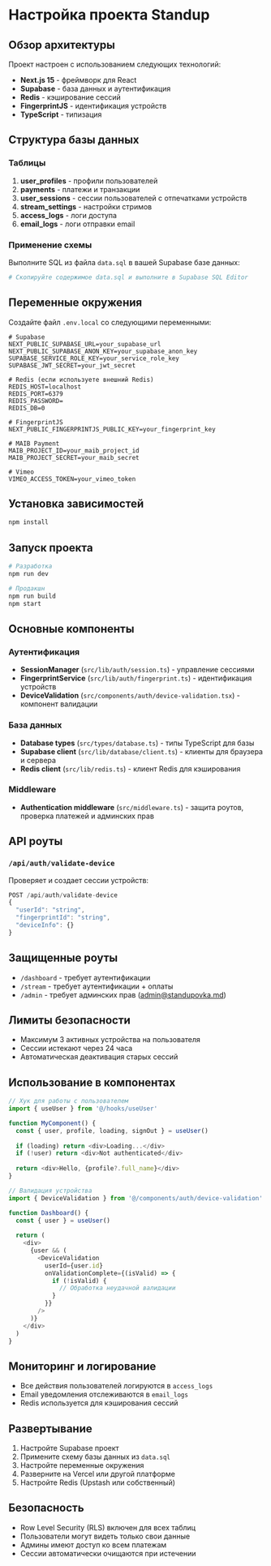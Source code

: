 # Настройка проекта Standup

## Обзор архитектуры

Проект настроен с использованием следующих технологий:
- **Next.js 15** - фреймворк для React
- **Supabase** - база данных и аутентификация
- **Redis** - кэширование сессий
- **FingerprintJS** - идентификация устройств
- **TypeScript** - типизация

## Структура базы данных

### Таблицы

1. **user_profiles** - профили пользователей
2. **payments** - платежи и транзакции
3. **user_sessions** - сессии пользователей с отпечатками устройств
4. **stream_settings** - настройки стримов
5. **access_logs** - логи доступа
6. **email_logs** - логи отправки email

### Применение схемы

Выполните SQL из файла `data.sql` в вашей Supabase базе данных:

```bash
# Скопируйте содержимое data.sql и выполните в Supabase SQL Editor
```

## Переменные окружения

Создайте файл `.env.local` со следующими переменными:

```env
# Supabase
NEXT_PUBLIC_SUPABASE_URL=your_supabase_url
NEXT_PUBLIC_SUPABASE_ANON_KEY=your_supabase_anon_key
SUPABASE_SERVICE_ROLE_KEY=your_service_role_key
SUPABASE_JWT_SECRET=your_jwt_secret

# Redis (если используете внешний Redis)
REDIS_HOST=localhost
REDIS_PORT=6379
REDIS_PASSWORD=
REDIS_DB=0

# FingerprintJS
NEXT_PUBLIC_FINGERPRINTJS_PUBLIC_KEY=your_fingerprint_key

# MAIB Payment
MAIB_PROJECT_ID=your_maib_project_id
MAIB_PROJECT_SECRET=your_maib_secret

# Vimeo
VIMEO_ACCESS_TOKEN=your_vimeo_token
```

## Установка зависимостей

```bash
npm install
```

## Запуск проекта

```bash
# Разработка
npm run dev

# Продакшн
npm run build
npm start
```

## Основные компоненты

### Аутентификация

- **SessionManager** (`src/lib/auth/session.ts`) - управление сессиями
- **FingerprintService** (`src/lib/auth/fingerprint.ts`) - идентификация устройств
- **DeviceValidation** (`src/components/auth/device-validation.tsx`) - компонент валидации

### База данных

- **Database types** (`src/types/database.ts`) - типы TypeScript для базы
- **Supabase client** (`src/lib/database/client.ts`) - клиенты для браузера и сервера
- **Redis client** (`src/lib/redis.ts`) - клиент Redis для кэширования

### Middleware

- **Authentication middleware** (`src/middleware.ts`) - защита роутов, проверка платежей и админских прав

## API роуты

### `/api/auth/validate-device`

Проверяет и создает сессии устройств:

```typescript
POST /api/auth/validate-device
{
  "userId": "string",
  "fingerprintId": "string",
  "deviceInfo": {}
}
```

## Защищенные роуты

- `/dashboard` - требует аутентификации
- `/stream` - требует аутентификации + оплаты
- `/admin` - требует админских прав (admin@standupovka.md)

## Лимиты безопасности

- Максимум 3 активных устройства на пользователя
- Сессии истекают через 24 часа
- Автоматическая деактивация старых сессий

## Использование в компонентах

```typescript
// Хук для работы с пользователем
import { useUser } from '@/hooks/useUser'

function MyComponent() {
  const { user, profile, loading, signOut } = useUser()
  
  if (loading) return <div>Loading...</div>
  if (!user) return <div>Not authenticated</div>
  
  return <div>Hello, {profile?.full_name}</div>
}

// Валидация устройства
import { DeviceValidation } from '@/components/auth/device-validation'

function Dashboard() {
  const { user } = useUser()
  
  return (
    <div>
      {user && (
        <DeviceValidation 
          userId={user.id}
          onValidationComplete={(isValid) => {
            if (!isValid) {
              // Обработка неудачной валидации
            }
          }}
        />
      )}
    </div>
  )
}
```

## Мониторинг и логирование

- Все действия пользователей логируются в `access_logs`
- Email уведомления отслеживаются в `email_logs`
- Redis используется для кэширования сессий

## Развертывание

1. Настройте Supabase проект
2. Примените схему базы данных из `data.sql`
3. Настройте переменные окружения
4. Разверните на Vercel или другой платформе
5. Настройте Redis (Upstash или собственный)

## Безопасность

- Row Level Security (RLS) включен для всех таблиц
- Пользователи могут видеть только свои данные
- Админы имеют доступ ко всем платежам
- Сессии автоматически очищаются при истечении